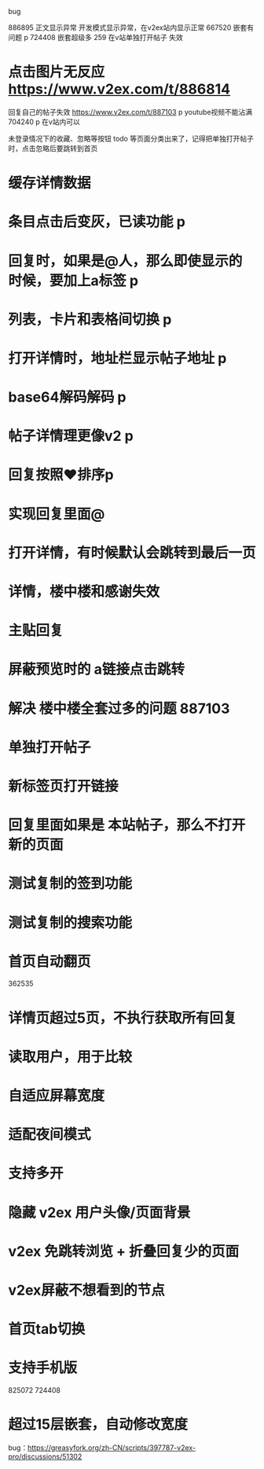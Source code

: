 bug

886895 正文显示异常 开发模式显示异常，在v2ex站内显示正常
667520 嵌套有问题 p
724408 嵌套超级多 259 在v站单独打开帖子 失效

# 点击图片无反应 https://www.v2ex.com/t/886814

回复自己的帖子失效 https://www.v2ex.com/t/887103 p
youtube视频不能沾满 704240 p 在v站内可以

未登录情况下的收藏、忽略等按钮
todo 等页面分类出来了，记得把单独打开帖子时，点击忽略后要跳转到首页
# 缓存详情数据
# 条目点击后变灰，已读功能 p
# 回复时，如果是@人，那么即使显示的时候，要加上a标签 p
# 列表，卡片和表格间切换 p
# 打开详情时，地址栏显示帖子地址 p
# base64解码解码 p
# 帖子详情理更像v2 p
# 回复按照❤️排序p
# 实现回复里面@
# 打开详情，有时候默认会跳转到最后一页 
# 详情，楼中楼和感谢失效
# 主贴回复

# 屏蔽预览时的 a链接点击跳转

# 解决 楼中楼全套过多的问题 887103

# 单独打开帖子


# 新标签页打开链接

# 回复里面如果是 本站帖子，那么不打开新的页面

# 测试复制的签到功能

# 测试复制的搜索功能

# 首页自动翻页

362535

# 详情页超过5页，不执行获取所有回复

# 读取用户，用于比较

# 自适应屏幕宽度

# 适配夜间模式

# 支持多开

# 隐藏 v2ex 用户头像/页面背景

# v2ex 免跳转浏览 + 折叠回复少的页面

# v2ex屏蔽不想看到的节点

# 首页tab切换

# 支持手机版

825072
724408

# 超过15层嵌套，自动修改宽度

bug：https://greasyfork.org/zh-CN/scripts/397787-v2ex-pro/discussions/51302
